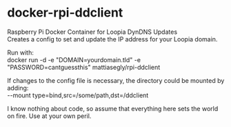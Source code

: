 # docker-rpi-ddclient
Raspberry Pi Docker Container for Loopia DynDNS Updates<BR>
Creates a config to set and update the IP address for your Loopia domain.

Run with:<BR>
docker run -d -e "DOMAIN=yourdomain.tld" -e "PASSWORD=cantguessthis" mattiasegly/rpi-ddclient

If changes to the config file is necessary, the directory could be mounted by adding:<BR>
--mount type=bind,src=/some/path,dst=/ddclient

I know nothing about code, so assume that everything here sets the world on fire. Use at your own peril.
